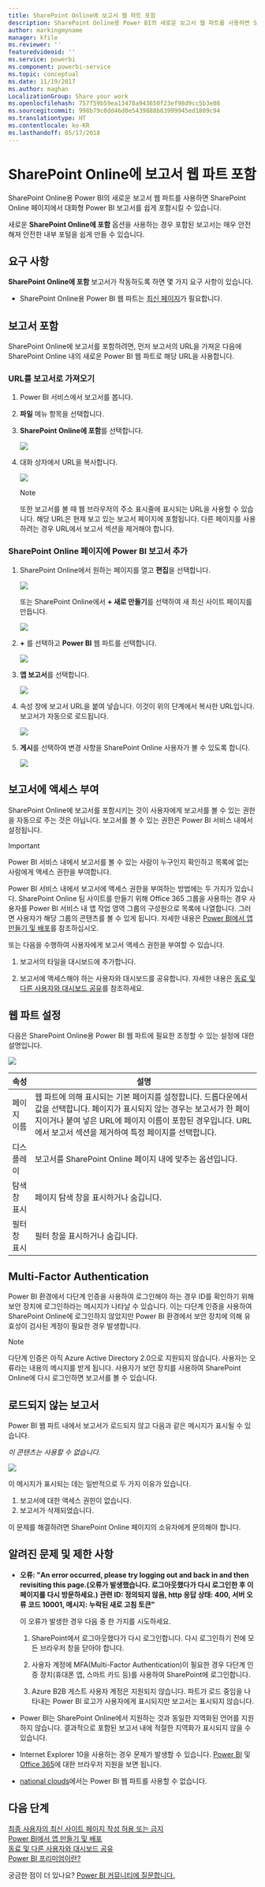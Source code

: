 ```yaml
---
title: SharePoint Online에 보고서 웹 파트 포함
description: SharePoint Online용 Power BI의 새로운 보고서 웹 파트를 사용하면 SharePoint Online 페이지에서 대화형 Power BI 보고서를 쉽게 포함시킬 수 있습니다.
author: markingmyname
manager: kfile
ms.reviewer: ''
featuredvideoid: ''
ms.service: powerbi
ms.component: powerbi-service
ms.topic: conceptual
ms.date: 11/19/2017
ms.author: maghan
LocalizationGroup: Share your work
ms.openlocfilehash: 757f59b59ea13478a943650f23ef98d9cc5b3e08
ms.sourcegitcommit: 998b79c0dd46d0e5439888b83999945ed1809c94
ms.translationtype: HT
ms.contentlocale: ko-KR
ms.lasthandoff: 05/17/2018
---
```

# <a name="embed-with-report-web-part-in-sharepoint-online"></a>SharePoint Online에 보고서 웹 파트 포함

SharePoint Online용 Power BI의 새로운 보고서 웹 파트를 사용하면 SharePoint Online 페이지에서 대화형 Power BI 보고서를 쉽게 포함시킬 수 있습니다.

새로운 **SharePoint Online에 포함** 옵션을 사용하는 경우 포함된 보고서는 매우 안전해져 안전한 내부 포털을 쉽게 만들 수 있습니다.

## <a name="requirements"></a>요구 사항

**SharePoint Online에 포함** 보고서가 작동하도록 하면 몇 가지 요구 사항이 있습니다.

* SharePoint Online용 Power BI 웹 파트는 [최신 페이지](https://support.office.com/article/Allow-or-prevent-creation-of-modern-site-pages-by-end-users-c41d9cc8-c5c0-46b4-8b87-ea66abc6e63b)가 필요합니다.

## <a name="embed-your-report"></a>보고서 포함

SharePoint Online에 보고서를 포함하려면, 먼저 보고서의 URL을 가져온 다음에 SharePoint Online 내의 새로운 Power BI 웹 파트로 해당 URL을 사용합니다.

### <a name="get-a-url-to-your-report"></a>URL를 보고서로 가져오기

1. Power BI 서비스에서 보고서를 봅니다.

2. **파일** 메뉴 항목을 선택합니다.

3. **SharePoint Online에 포함**를 선택합니다.
   
    ![](media/service-embed-report-spo/powerbi-file-menu.png)

4. 대화 상자에서 URL을 복사합니다.

    ![](media/service-embed-report-spo/powerbi-embed-link-sharepoint.png)

   > [!NOTE]
   > 또한 보고서를 볼 때 웹 브라우저의 주소 표시줄에 표시되는 URL을 사용할 수 있습니다. 해당 URL은 현재 보고 있는 보고서 페이지에 포함됩니다. 다른 페이지를 사용하려는 경우 URL에서 보고서 섹션을 제거해야 합니다.

### <a name="add-the-power-bi-report-to-a-sharepoint-online-page"></a>SharePoint Online 페이지에 Power BI 보고서 추가

1. SharePoint Online에서 원하는 페이지를 열고 **편집**을 선택합니다.

    ![](media/service-embed-report-spo/powerbi-sharepoint-edit-page.png)

    또는 SharePoint Online에서 **+ 새로 만들기**를 선택하여 새 최신 사이트 페이지를 만듭니다.

    ![](media/service-embed-report-spo/powerbi-sharepoint-new-page.png)

2. **+** 를 선택하고 **Power BI** 웹 파트를 선택합니다.

    ![](media/service-embed-report-spo/powerbi-sharepoint-new-web-part.png)

3. **앱 보고서**를 선택합니다.

    ![](media/service-embed-report-spo/powerbi-sharepoint-new-report.png)

4. 속성 창에 보고서 URL을 붙여 넣습니다. 이것이 위의 단계에서 복사한 URL입니다. 보고서가 자동으로 로드됩니다.

    ![](media/service-embed-report-spo/powerbi-sharepoint-new-web-part-properties.png)

5. **게시**를 선택하여 변경 사항을 SharePoint Online 사용자가 볼 수 있도록 합니다.

    ![](media/service-embed-report-spo/powerbi-sharepoint-report-loaded.png)

## <a name="granting-access-to-reports"></a>보고서에 액세스 부여

SharePoint Online에 보고서를 포함시키는 것이 사용자에게 보고서를 볼 수 있는 권한을 자동으로 주는 것은 아닙니다. 보고서를 볼 수 있는 권한은 Power BI 서비스 내에서 설정됩니다.

> [!IMPORTANT]
> Power BI 서비스 내에서 보고서를 볼 수 있는 사람이 누구인지 확인하고 목록에 없는 사람에게 액세스 권한을 부여합니다.

Power BI 서비스 내에서 보고서에 액세스 권한을 부여하는 방법에는 두 가지가 있습니다. SharePoint Online 팀 사이트를 만들기 위해 Office 365 그룹을 사용하는 경우 사용자를 Power BI 서비스 내 앱 작업 영역 그룹의 구성원으로 목록에 나열합니다. 그러면 사용자가 해당 그룹의 콘텐츠를 볼 수 있게 됩니다. 자세한 내용은 [Power BI에서 앱 만들기 및 배포](service-create-distribute-apps.md)를 참조하십시오.

또는 다음을 수행하여 사용자에게 보고서 액세스 권한을 부여할 수 있습니다.

1. 보고서의 타일을 대시보드에 추가합니다.

2. 보고서에 액세스해야 하는 사용자와 대시보드를 공유합니다. 자세한 내용은 [동료 및 다른 사용자와 대시보드 공유](service-share-dashboards.md)를 참조하세요.

## <a name="web-part-settings"></a>웹 파트 설정

다음은 SharePoint Online용 Power BI 웹 파트에 필요한 조정할 수 있는 설정에 대한 설명입니다.

![](media/service-embed-report-spo/powerbi-sharepoint-web-part-properties.png)

| 속성 | 설명 |
| --- | --- |
| 페이지 이름 |웹 파트에 의해 표시되는 기본 페이지를 설정합니다. 드롭다운에서 값을 선택합니다. 페이지가 표시되지 않는 경우는 보고서가 한 페이지이거나 붙여 넣은 URL에 페이지 이름이 포함된 경우입니다. URL에서 보고서 섹션을 제거하여 특정 페이지를 선택합니다. |
| 디스플레이 |보고서를 SharePoint Online 페이지 내에 맞추는 옵션입니다. |
| 탐색 창 표시 |페이지 탐색 창을 표시하거나 숨깁니다. |
| 필터 창 표시 |필터 창을 표시하거나 숨깁니다. |

## <a name="multi-factor-authentication"></a>Multi-Factor Authentication

Power BI 환경에서 다단계 인증을 사용하여 로그인해야 하는 경우 ID를 확인하기 위해 보안 장치에 로그인하라는 메시지가 나타날 수 있습니다. 이는 다단계 인증을 사용하여 SharePoint Online에 로그인하지 않았지만 Power BI 환경에서 보안 장치에 의해 유효성이 검사된 계정이 필요한 경우 발생합니다.

> [!NOTE]
> 다단계 인증은 아직 Azure Active Directory 2.0으로 지원되지 않습니다. 사용자는 오류라는 내용의 메시지를 받게 됩니다. 사용자가 보안 장치를 사용하여 SharePoint Online에 다시 로그인하면 보고서를 볼 수 있습니다.

## <a name="reports-that-do-not-load"></a>로드되지 않는 보고서

Power BI 웹 파트 내에서 보고서가 로드되지 않고 다음과 같은 메시지가 표시될 수 있습니다.

*이 콘텐츠는 사용할 수 없습니다.*

![](media/service-embed-report-spo/powerbi-sharepoint-report-not-found.png)

이 메시지가 표시되는 데는 일반적으로 두 가지 이유가 있습니다.

1. 보고서에 대한 액세스 권한이 없습니다.
2. 보고서가 삭제되었습니다.

이 문제를 해결하려면 SharePoint Online 페이지의 소유자에게 문의해야 합니다.

## <a name="known-issues-and-limitations"></a>알려진 문제 및 제한 사항

* **오류: "An error occurred, please try logging out and back in and then revisiting this page.(오류가 발생했습니다. 로그아웃했다가 다시 로그인한 후 이 페이지를 다시 방문하세요.) 관련 ID: 정의되지 않음, http 응답 상태: 400, 서버 오류 코드 10001, 메시지: 누락된 새로 고침 토큰"**
  
  이 오류가 발생한 경우 다음 중 한 가지를 시도하세요.
  
  1. SharePoint에서 로그아웃했다가 다시 로그인합니다. 다시 로그인하기 전에 모든 브라우저 창을 닫아야 합니다.

  2. 사용자 계정에 MFA(Multi-Factor Authentication)이 필요한 경우 다단계 인증 장치(휴대폰 앱, 스마트 카드 등)를 사용하여 SharePoint에 로그인합니다.
  
  3. Azure B2B 게스트 사용자 계정은 지원되지 않습니다. 파트가 로드 중임을 나타내는 Power BI 로고가 사용자에게 표시되지만 보고서는 표시되지 않습니다.

* Power BI는 SharePoint Online에서 지원하는 것과 동일한 지역화된 언어를 지원하지 않습니다. 결과적으로 포함된 보고서 내에 적절한 지역화가 표시되지 않을 수 있습니다.

* Internet Explorer 10을 사용하는 경우 문제가 발생할 수 있습니다. [Power BI](service-browser-support.md) 및 [Office 365](https://products.office.com/office-system-requirements#Browsers-section)에 대한 브라우저 지원을 보면 됩니다.

* [national clouds](https://powerbi.microsoft.com/en-us/clouds/)에서는 Power BI 웹 파트를 사용할 수 없습니다. 

## <a name="next-steps"></a>다음 단계

[최종 사용자의 최신 사이트 페이지 작성 허용 또는 금지](https://support.office.com/article/Allow-or-prevent-creation-of-modern-site-pages-by-end-users-c41d9cc8-c5c0-46b4-8b87-ea66abc6e63b)  
[Power BI에서 앱 만들기 및 배포](service-create-distribute-apps.md)  
[동료 및 다른 사용자와 대시보드 공유](service-share-dashboards.md)  
[Power BI 프리미엄이란?](service-premium.md)  

궁금한 점이 더 있나요? [Power BI 커뮤니티에 질문합니다.](http://community.powerbi.com/) 

